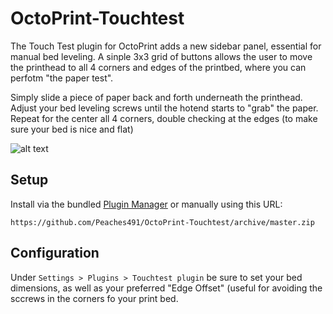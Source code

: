 # OctoPrint-Touchtest

The Touch Test plugin for OctoPrint adds a new sidebar panel, essential for manual bed leveling. A sinple 3x3 grid of buttons allows the user to move the printhead to all 4 corners and edges of the printbed, where you can perfotm "the paper test".

Simply slide a piece of paper back and forth underneath the printhead. Adjust your bed leveling screws until the hotend starts to "grab" the paper. Repeat for the center all 4 corners, double checking at the edges (to make sure your bed is nice and flat)


![alt text][screenshot1]


## Setup

Install via the bundled [Plugin Manager](https://github.com/foosel/OctoPrint/wiki/Plugin:-Plugin-Manager)
or manually using this URL:

    https://github.com/Peaches491/OctoPrint-Touchtest/archive/master.zip

## Configuration

Under `Settings > Plugins > Touchtest plugin` be sure to set your bed dimensions, as well as your preferred "Edge Offset" (useful for avoiding the sccrews in the corners fo your print bed. 


[screenshot1]: https://cloud.githubusercontent.com/assets/494334/23596279/dfd73e88-01dd-11e7-862d-46ca012149af.PNG "Logo Title Text 2"
